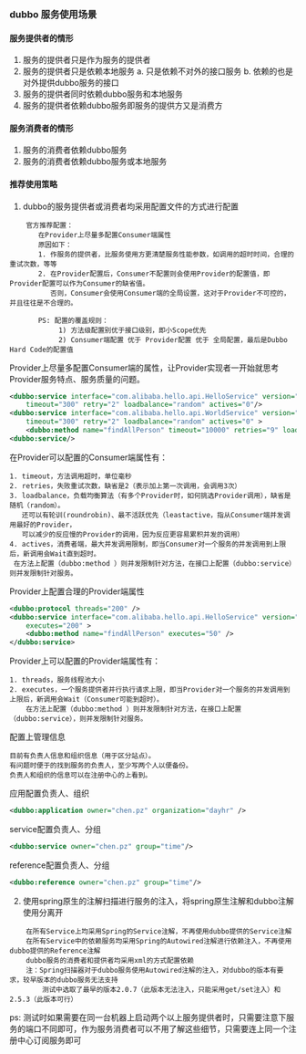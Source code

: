 ### dubbo 服务使用场景
#### 服务提供者的情形
1. 服务的提供者只是作为服务的提供者
2. 服务的提供者只是依赖本地服务
    a. 只是依赖不对外的接口服务
    b. 依赖的也是对外提供dubbo服务的接口
3. 服务的提供者同时依赖dubbo服务和本地服务
4. 服务的提供者依赖dubbo服务即服务的提供方又是消费方

#### 服务消费者的情形
1. 服务的消费者依赖dubbo服务
2. 服务的消费者依赖dubbo服务或本地服务


#### 推荐使用策略
1. dubbo的服务提供者或消费者均采用配置文件的方式进行配置
```
    官方推荐配置：
       在Provider上尽量多配置Consumer端属性
       原因如下：
       1. 作服务的提供者，比服务使用方更清楚服务性能参数，如调用的超时时间，合理的重试次数，等等
       2. 在Provider配置后，Consumer不配置则会使用Provider的配置值，即Provider配置可以作为Consumer的缺省值。
          否则，Consumer会使用Consumer端的全局设置，这对于Provider不可控的，并且往往是不合理的。

       PS: 配置的覆盖规则：
            1) 方法级配置别优于接口级别，即小Scope优先
            2) Consumer端配置 优于 Provider配置 优于 全局配置，最后是Dubbo Hard Code的配置值
```
Provider上尽量多配置Consumer端的属性，让Provider实现者一开始就思考Provider服务特点、服务质量的问题。
```xml
<dubbo:service interface="com.alibaba.hello.api.HelloService" version="1.0.0" ref="helloService"
    timeout="300" retry="2" loadbalance="random" actives="0"/>
<dubbo:service interface="com.alibaba.hello.api.WorldService" version="1.0.0" ref="helloService"
    timeout="300" retry="2" loadbalance="random" actives="0" >
    <dubbo:method name="findAllPerson" timeout="10000" retries="9" loadbalance="leastactive" actives="5" />
<dubbo:service/>
```
 在Provider可以配置的Consumer端属性有：

    1. timeout，方法调用超时，单位毫秒
    2. retries，失败重试次数，缺省是2（表示加上第一次调用，会调用3次）
    3. loadbalance，负载均衡算法（有多个Provider时，如何挑选Provider调用），缺省是随机（random）。
       还可以有轮训(roundrobin)、最不活跃优先（leastactive，指从Consumer端并发调用最好的Provider，
       可以减少的反应慢的Provider的调用，因为反应更容易累积并发的调用）
    4. actives，消费者端，最大并发调用限制，即当Consumer对一个服务的并发调用到上限后，新调用会Wait直到超时。
     在方法上配置（dubbo:method ）则并发限制针对方法，在接口上配置（dubbo:service）则并发限制针对服务。

Provider上配置合理的Provider端属性
```xml
<dubbo:protocol threads="200" />
<dubbo:service interface="com.alibaba.hello.api.HelloService" version="1.0.0" ref="helloService"
    executes="200" >
    <dubbo:method name="findAllPerson" executes="50" />
</dubbo:service>
```
Provider上可以配置的Provider端属性有：

    1. threads，服务线程池大小
    2. executes，一个服务提供者并行执行请求上限，即当Provider对一个服务的并发调用到上限后，新调用会Wait（Consumer可能到超时）。
        在方法上配置（dubbo:method ）则并发限制针对方法，在接口上配置（dubbo:service），则并发限制针对服务。

配置上管理信息

    目前有负责人信息和组织信息（用于区分站点）。
    有问题时便于的找到服务的负责人，至少写两个人以便备份。
    负责人和组织的信息可以在注册中心的上看到。
应用配置负责人、组织
```xml
<dubbo:application owner="chen.pz" organization="dayhr" />
```
service配置负责人、分组
```xml
<dubbo:service owner="chen.pz" group="time"/>
```
reference配置负责人、分组
```xml
<dubbo:reference owner="chen.pz" group="time"/>
```
2. 使用spring原生的注解扫描进行服务的注入，将spring原生注解和dubbo注解使用分离开
```
    在所有Service上均采用Spring的Service注解，不再使用dubbo提供的Service注解
    在所有Service中的依赖服务均采用Spring的Autowired注解进行依赖注入，不再使用dubbo提供的Reference注解
    dubbo服务的消费者和提供者均采用xml的方式配置依赖
    注：Spring扫描器对于dubbo服务使用Autowired注解的注入，对dubbo的版本有要求，较早版本的dubbo服务无法支持
        测试中选取了最早的版本2.0.7（此版本无法注入，只能采用get/set注入）和 2.5.3（此版本可行）
```

ps: 测试时如果需要在同一台机器上启动两个以上服务提供者时，只需要注意下服务的端口不同即可，作为服务消费者可以不用了解这些细节，只需要连上同一个注册中心订阅服务即可







